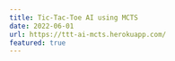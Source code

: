 ```yaml
---
title: Tic-Tac-Toe AI using MCTS
date: 2022-06-01
url: https://ttt-ai-mcts.herokuapp.com/
featured: true
---
```

